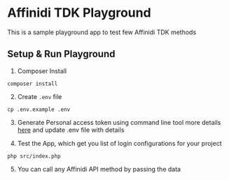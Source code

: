 # Affinidi TDK Playground

This is a sample playground app to test few Affinidi TDK methods

## Setup & Run Playground

1. Composer Install

```
composer install
```

2. Create `.env` file

```
cp .env.example .env
```

3. Generate Personal access token using command line tool more details [here](https://docs.affinidi.com/dev-tools/affinidi-cli/manage-token/#affinidi-token-create-token) and update .env file with details

4. Test the App, which get you list of login configurations for your project

```
php src/index.php
```

5. You can call any Affinidi API method by passing the data
